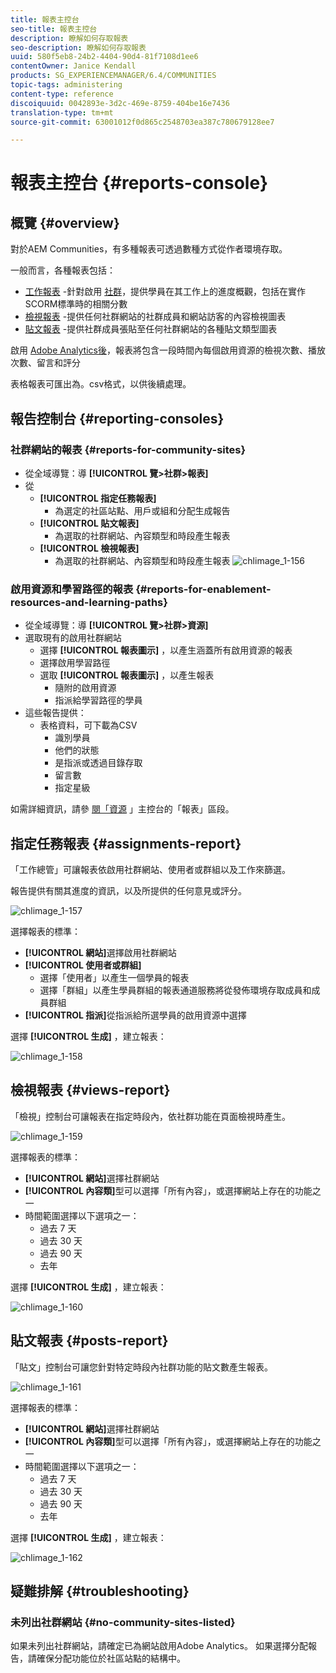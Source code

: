 ```yaml
---
title: 報表主控台
seo-title: 報表主控台
description: 瞭解如何存取報表
seo-description: 瞭解如何存取報表
uuid: 580f5eb8-24b2-4404-90d4-81f7108d1ee6
contentOwner: Janice Kendall
products: SG_EXPERIENCEMANAGER/6.4/COMMUNITIES
topic-tags: administering
content-type: reference
discoiquuid: 0042893e-3d2c-469e-8759-404be16e7436
translation-type: tm+mt
source-git-commit: 63001012f0d865c2548703ea387c780679128ee7

---
```



# 報表主控台 {#reports-console}

## 概覽 {#overview}

對於AEM Communities，有多種報表可透過數種方式從作者環境存取。

一般而言，各種報表包括：

* [工作報表](#assignments-report) -針對啟用 [社群](overview.md#enablement-community)，提供學員在其工作上的進度概觀，包括在實作SCORM標準時的相關分數
* [檢視報表](#views-report) -提供任何社群網站的社群成員和網站訪客的內容檢視圖表
* [貼文報表](#posts-report) -提供社群成員張貼至任何社群網站的各種貼文類型圖表

啟用 [Adobe Analytics後](sites-console.md#analytics)，報表將包含一段時間內每個啟用資源的檢視次數、播放次數、留言和評分

表格報表可匯出為。csv格式，以供後續處理。

## 報告控制台 {#reporting-consoles}

### 社群網站的報表 {#reports-for-community-sites}

* 從全域導覽：導 **[!UICONTROL 覽>社群>報表]**
* 從
   * **[!UICONTROL 指定任務報表]**
      * 為選定的社區站點、用戶或組和分配生成報告
   * **[!UICONTROL 貼文報表]**
      * 為選取的社群網站、內容類型和時段產生報表
   * **[!UICONTROL 檢視報表]**
      * 為選取的社群網站、內容類型和時段產生報表
         ![chlimage_1-156](assets/chlimage_1-156.png)

### 啟用資源和學習路徑的報表 {#reports-for-enablement-resources-and-learning-paths}

* 從全域導覽：導 **[!UICONTROL 覽>社群>資源]**
* 選取現有的啟用社群網站
   * 選擇 **[!UICONTROL 報表圖示]** ，以產生涵蓋所有啟用資源的報表
   * 選擇啟用學習路徑
   * 選取 **[!UICONTROL 報表圖示]** ，以產生報表
      * 隨附的啟用資源
      * 指派給學習路徑的學員
* 這些報告提供：
   * 表格資料，可下載為CSV
      * 識別學員
      * 他們的狀態
      * 是指派或透過目錄存取
      * 留言數
      * 指定星級

如需詳細資訊，請參 [閱「資源](resources.md#report) 」主控台的「報表」區段。

## 指定任務報表 {#assignments-report}

「工作總管」可讓報表依啟用社群網站、使用者或群組以及工作來篩選。

報告提供有關其進度的資訊，以及所提供的任何意見或評分。

![chlimage_1-157](assets/chlimage_1-157.png)

選擇報表的標準：

* **[!UICONTROL 網站]**&#x200B;選擇啟用社群網站
* **[!UICONTROL 使用者或群組]**
   * 選擇「使用者」以產生一個學員的報表
   * 選擇「群組」以產生學員群組的報表通道服務將從發佈環境存取成員和成員群組
* **[!UICONTROL 指派]**&#x200B;從指派給所選學員的啟用資源中選擇

選擇 **[!UICONTROL 生成]** ，建立報表：

![chlimage_1-158](assets/chlimage_1-158.png)

## 檢視報表 {#views-report}

「檢視」控制台可讓報表在指定時段內，依社群功能在頁面檢視時產生。

![chlimage_1-159](assets/chlimage_1-159.png)

選擇報表的標準：

* **[!UICONTROL 網站]**&#x200B;選擇社群網站
* **[!UICONTROL 內容類]**&#x200B;型可以選擇「所有內容」，或選擇網站上存在的功能之一
* 時間範圍選擇以下選項之一：
   * 過去 7 天
   * 過去 30 天
   * 過去 90 天
   * 去年

選擇 **[!UICONTROL 生成]** ，建立報表：

![chlimage_1-160](assets/chlimage_1-160.png)

## 貼文報表 {#posts-report}

「貼文」控制台可讓您針對特定時段內社群功能的貼文數產生報表。

![chlimage_1-161](assets/chlimage_1-161.png)

選擇報表的標準：

* **[!UICONTROL 網站]**&#x200B;選擇社群網站
* **[!UICONTROL 內容類]**&#x200B;型可以選擇「所有內容」，或選擇網站上存在的功能之一
* 時間範圍選擇以下選項之一：
   * 過去 7 天
   * 過去 30 天
   * 過去 90 天
   * 去年

選擇 **[!UICONTROL 生成]** ，建立報表：

![chlimage_1-162](assets/chlimage_1-162.png)

## 疑難排解 {#troubleshooting}

### 未列出社群網站 {#no-community-sites-listed}

如果未列出社群網站，請確定已為網站啟用Adobe Analytics。 如果選擇分配報告，請確保分配功能位於社區站點的結構中。
